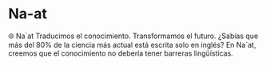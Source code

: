 # Na-at
🌐 Na´at Traducimos el conocimiento. Transformamos el futuro.  ¿Sabías que más del 80% de la ciencia más actual está escrita solo en inglés? En Na´at, creemos que el conocimiento no debería tener barreras lingüísticas. 
